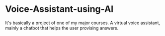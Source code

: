 # Voice-Assistant-using-AI
 It's basically a project of one of my major courses. A virtual voice assistant, mainly a chatbot that helps the user provising answers.
